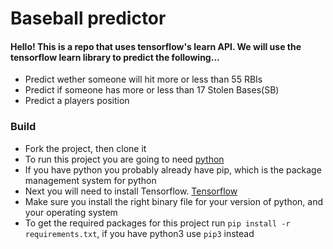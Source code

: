 # Baseball predictor

#### Hello!  This is a repo that uses tensorflow's learn API.  We will use the tensorflow learn library to predict the following...
 * Predict wether someone will hit more or less than 55 RBIs
 * Predict if someone has more or less than 17 Stolen Bases(SB)
 * Predict a players position

### Build
* Fork the project, then clone it
* To run this project you are going to need [python](http://docs.python-guide.org/en/latest/starting/installation/)
* If you have python you probably already have pip, which is the package management system for python
* Next you will need to install Tensorflow. [Tensorflow](https://www.tensorflow.org/versions/r0.11/get_started/os_setup.html)
* Make sure you install the right binary file for your version of python, and your operating system
* To get the required packages for this project run `pip install -r requirements.txt`, if you have python3 use `pip3` instead
